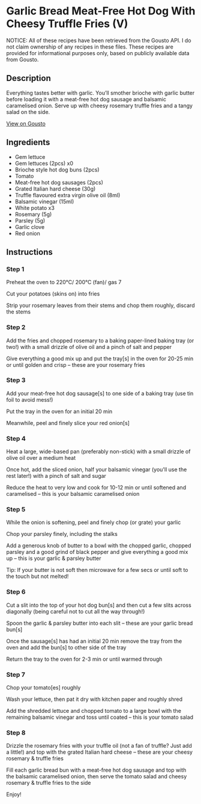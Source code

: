 # Garlic Bread Meat-Free Hot Dog With Cheesy Truffle Fries (V)

NOTICE: All of these recipes have been retrieved from the Gousto API. I do not claim ownership of any recipes in these files. These recipes are provided for informational purposes only, based on publicly available data from Gousto.

## Description

Everything tastes better with garlic. You’ll smother brioche with garlic butter before loading it with a meat-free hot dog sausage and balsamic caramelised onion. Serve up with cheesy rosemary truffle fries and a tangy salad on the side.


[View on Gousto](https://www.gousto.co.uk/recipes/cookbook/garlic-bread-meat-free-hot-dog-with-cheesy-rosemary-truffle-fries)

## Ingredients

- Gem lettuce
- Gem lettuces (2pcs) x0
- Brioche style hot dog buns (2pcs)
- Tomato
- Meat-free hot dog sausages (2pcs)
- Grated Italian hard cheese (30g)
- Truffle flavoured extra virgin olive oil (8ml)
- Balsamic vinegar (15ml)
- White potato x3
- Rosemary (5g)
- Parsley (5g)
- Garlic clove
- Red onion

## Instructions


### Step 1

Preheat the oven to 220°C/ 200°C (fan)/ gas 7

Cut your potatoes (skins on) into fries

Strip your rosemary leaves from their stems and chop them roughly, discard the stems


### Step 2

Add the fries and chopped rosemary to a baking paper-lined baking tray (or two!) with a small drizzle of olive oil and a pinch of salt and pepper

Give everything a good mix up and put the tray[s] in the oven for 20-25 min or until golden and crisp – these are your rosemary fries


### Step 3

Add your meat-free hot dog sausage[s] to one side of a baking tray (use tin foil to avoid mess!)

Put the tray in the oven for an initial 20 min

Meanwhile, peel and finely slice your red onion[s]


### Step 4

Heat a large, wide-based pan (preferably non-stick) with a small drizzle of olive oil over a medium heat

Once hot, add the sliced onion, half your balsamic vinegar (you'll use the rest later!) with a pinch of salt and sugar

Reduce the heat to very low and cook for 10-12 min or until softened and caramelised – this is your balsamic caramelised onion


### Step 5

While the onion is softening, peel and finely chop (or grate) your garlic

Chop your parsley finely, including the stalks

Add a generous knob of butter to a bowl with the chopped garlic, chopped parsley and a good grind of black pepper and give everything a good mix up – this is your garlic & parsley butter

Tip: If your butter is not soft then microwave for a few secs or until soft to the touch but not melted!


### Step 6

Cut a slit into the top of your hot dog bun[s] and then cut a few slits across diagonally (being careful not to cut all the way through!)

Spoon the garlic & parsley butter into each slit – these are your garlic bread bun[s]

Once the sausage[s] has had an initial 20 min remove the tray from the oven and add the bun[s] to other side of the tray

Return the tray to the oven for 2-3 min or until warmed through


### Step 7

Chop your tomato[es] roughly

Wash your lettuce, then pat it dry with kitchen paper and roughly shred

Add the shredded lettuce and chopped tomato to a large bowl with the remaining balsamic vinegar and toss until coated – this is your tomato salad

### Step 8

Drizzle the rosemary fries with your truffle oil (not a fan of truffle? Just add a little!) and top with the grated Italian hard cheese – these are your cheesy rosemary & truffle fries

Fill each garlic bread bun with a meat-free hot dog sausage and top with the balsamic caramelised onion, then serve the tomato salad and cheesy rosemary & truffle fries to the side

Enjoy!

